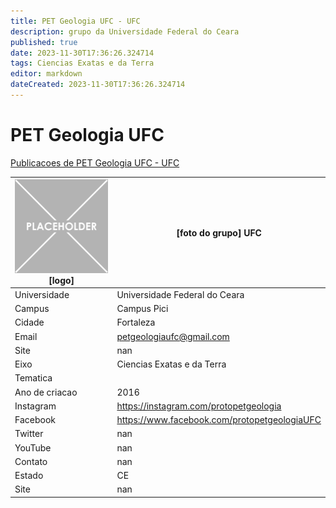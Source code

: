 ```yaml
---
title: PET Geologia UFC - UFC
description: grupo da Universidade Federal do Ceara
published: true
date: 2023-11-30T17:36:26.324714
tags: Ciencias Exatas e da Terra
editor: markdown
dateCreated: 2023-11-30T17:36:26.324714
---
```


# PET Geologia UFC

[Publicacoes de PET Geologia UFC - UFC](/atividade/106PETGeologiaUFCUFC/feed.md)

| ![placeholder.png](/placeholder.png) [logo] | [foto do grupo] UFC         |
| ------------------------------------------- | ------------------------------------------------- |
| Universidade                                | Universidade Federal do Ceara      |
| Campus                                      | Campus Pici            |
| Cidade                                      | Fortaleza             |
| Email                                       | petgeologiaufc@gmail.com             |
| Site                                        | nan              |
| Eixo                                        | Ciencias Exatas e da Terra              |
| Tematica                                    |           |
| Ano de criacao                              | 2016        |
| Instagram                                   | https://instagram.com/protopetgeologia         |
| Facebook                                    | https://www.facebook.com/protopetgeologiaUFC          |
| Twitter                                     | nan           |
| YouTube                                     | nan           |
| Contato                                     | nan         |
| Estado                                      |  CE            |
| Site                                        | nan |
